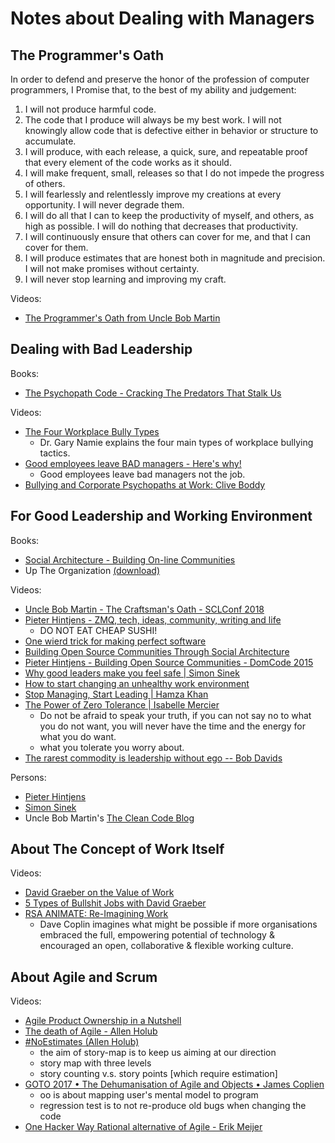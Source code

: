 # Notes about Dealing with Managers

## The Programmer's Oath

In order to defend and preserve the honor of the profession of computer programmers, I Promise that, to the best of my ability and judgement:
1. I will not produce harmful code.
2. The code that I produce will always be my best work. I will not knowingly allow code that is defective either in behavior or structure to accumulate.
3. I will produce, with each release, a quick, sure, and repeatable proof that every element of the code works as it should.
4. I will make frequent, small, releases so that I do not impede the progress of others.
5. I will fearlessly and relentlessly improve my creations at every opportunity. I will never degrade them.
6. I will do all that I can to keep the productivity of myself, and others, as high as possible. I will do nothing that decreases that productivity.
7. I will continuously ensure that others can cover for me, and that I can cover for them.
8. I will produce estimates that are honest both in magnitude and precision. I will not make promises without certainty.
9. I will never stop learning and improving my craft.

Videos:
- [The Programmer's Oath from Uncle Bob Martin](https://www.youtube.com/watch?v=2xSjD8PXjFg&list=PLWKjhJtqVAbn5emQ3RRG8gEBqkhf_5vxD)

## Dealing with Bad Leadership

Books:
- [The Psychopath Code - Cracking The Predators That Stalk Us](https://content.psychopathcode.com/preface.html)

Videos:
- [The Four Workplace Bully Types](https://www.youtube.com/watch?v=tvPqSn-W7QY)
  - Dr. Gary Namie explains the four main types of workplace bullying tactics.
- [Good employees leave BAD managers - Here's why!](https://www.youtube.com/watch?v=4EYor4aRGTM)
  - Good employees leave bad managers not the job.
- [Bullying and Corporate Psychopaths at Work: Clive Boddy](https://www.youtube.com/watch?v=tlB1pFwGhA4)

## For Good Leadership and Working Environment

Books:
- [Social Architecture - Building On-line Communities](https://hintjens.gitbooks.io/social-architecture/content/)
- Up The Organization [(download)](https://github.com/xieyuheng/sharing/raw/master/book/management/up-the-organization.epub)

Videos:
- [Uncle Bob Martin - The Craftsman's Oath - SCLConf 2018](https://www.youtube.com/watch?v=17vTLSkXTOo)
- [Pieter Hintjens - ZMQ, tech, ideas, community, writing and life](https://www.youtube.com/watch?v=ApqI9XLRk4k)
  - DO NOT EAT CHEAP SUSHI!
- [One wierd trick for making perfect software](https://www.youtube.com/watch?v=xFVDNTXIC_Y)
- [Building Open Source Communities Through Social Architecture](https://vimeo.com/68236487)
- [Pieter Hintjens - Building Open Source Communities - DomCode 2015](https://www.youtube.com/watch?v=uzxcILudFWM)
- [Why good leaders make you feel safe | Simon Sinek](https://www.youtube.com/watch?v=lmyZMtPVodo)
- [How to start changing an unhealthy work environment](https://www.youtube.com/watch?v=eYLb7WUtYt8)
- [Stop Managing, Start Leading | Hamza Khan](https://www.youtube.com/watch?v=d_HHnEROy_w)
- [The Power of Zero Tolerance | Isabelle Mercier](https://www.youtube.com/watch?v=--mY5ruEhqI)
  - Do not be afraid to speak your truth,
    if you can not say no to what you do not want,
    you will never have the time and the energy for what you do want.
  - what you tolerate you worry about.
- [The rarest commodity is leadership without ego -- Bob Davids](https://www.youtube.com/watch?v=UQrPVmcgJJk)

Persons:
- [Pieter Hintjens](http://hintjens.com/)
- [Simon Sinek](https://startwithwhy.com/)
- Uncle Bob Martin's [The Clean Code Blog](https://blog.cleancoder.com/)

## About The Concept of Work Itself

Videos:
- [David Graeber on the Value of Work](https://www.youtube.com/watch?v=tpoJIkqEXYo)
- [5 Types of Bullshit Jobs with David Graeber](https://www.youtube.com/watch?v=kehnIQ41y2o)
- [RSA ANIMATE: Re-Imagining Work](https://www.youtube.com/watch?v=G11t6XAIce0)
  - Dave Coplin imagines what might be possible
    if more organisations embraced the full,
    empowering potential of technology & encouraged
    an open, collaborative & flexible working culture.

## About Agile and Scrum

Videos:
- [Agile Product Ownership in a Nutshell](https://www.youtube.com/watch?v=502ILHjX9EE&list=PLsVPinNyc_hr1bAjgM6IzAfmWTZVttEFe&index=4)
- [The death of Agile - Allen Holub](https://www.youtube.com/watch?v=vSnCeJEka_s)
- [#NoEstimates (Allen Holub)](https://www.youtube.com/watch?v=QVBlnCTu9Ms)
  - the aim of story-map is to keep us aiming at our direction
  - story map with three levels
  - story counting v.s. story points [which require estimation]
- [GOTO 2017 • The Dehumanisation of Agile and Objects • James Coplien](https://www.youtube.com/watch?v=ZrBQmIDdls4)
  - oo is about mapping user's mental model to program
  - regression test is to not re-produce old bugs when changing the code
- [One Hacker Way Rational alternative of Agile - Erik Meijer](https://www.youtube.com/watch?v=2u0sNRO-QKQ)
